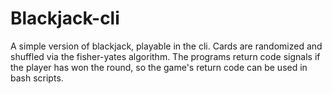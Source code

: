 # Blackjack-cli
A simple version of blackjack, playable in the cli.
Cards are randomized and shuffled via the fisher-yates algorithm.
The programs return code signals if the player has won the round, so
the game's return code can be used in bash scripts.
